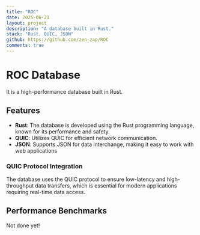 ```yaml
---
title: "ROC"
date: 2025-06-21
layout: project
description: "A database built in Rust."
stack: "Rust, QUIC, JSON"
github: https://github.com/zen-zap/ROC
comments: true
---
```


# ROC Database

It is a high-performance database built in Rust.

## Features

- **Rust**: The database is developed using the Rust programming language, known for its performance and safety.
- **QUIC**: Utilizes QUIC for efficient network communication.
- **JSON**: Supports JSON for data interchange, making it easy to work with web applications

### QUIC Protocol Integration

The database uses the QUIC protocol to ensure low-latency and high-throughput data transfers, which is essential for modern applications requiring real-time data access.

## Performance Benchmarks

Not done yet!